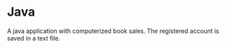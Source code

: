# Java
A java application with computerized book sales.
The registered account is saved in a text file.
